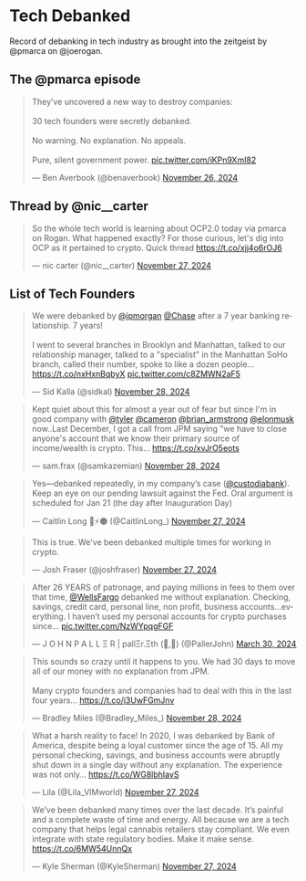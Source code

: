 # Tech Debanked
Record of debanking in tech industry as brought into the zeitgeist by @pmarca on @joerogan.

## The @pmarca episode

<blockquote class="twitter-tweet"><p lang="en" dir="ltr">They’ve uncovered a new way to destroy companies:<br><br>30 tech founders were secretly debanked.<br><br>No warning. No explanation. No appeals.<br><br>Pure, silent government power. <a href="https://t.co/iKPn9XmI82">pic.twitter.com/iKPn9XmI82</a></p>&mdash; Ben Averbook (@benaverbook) <a href="https://twitter.com/benaverbook/status/1861511171951542552?ref_src=twsrc%5Etfw">November 26, 2024</a></blockquote> <script async src="https://platform.twitter.com/widgets.js" charset="utf-8"></script>

## Thread by @nic__carter

<blockquote class="twitter-tweet"><p lang="en" dir="ltr">So the whole tech world is learning about OCP2.0 today via pmarca on Rogan. What happened exactly? For those curious, let&#39;s dig into OCP as it pertained to crypto. Quick thread <a href="https://t.co/xjj4o6rOJ6">https://t.co/xjj4o6rOJ6</a></p>&mdash; nic carter (@nic__carter) <a href="https://twitter.com/nic__carter/status/1861748485424316627?ref_src=twsrc%5Etfw">November 27, 2024</a></blockquote> <script async src="https://platform.twitter.com/widgets.js" charset="utf-8"></script>

## List of Tech Founders

<blockquote class="twitter-tweet"><p lang="en" dir="ltr">We were debanked by <a href="https://twitter.com/jpmorgan?ref_src=twsrc%5Etfw">@jpmorgan</a> <a href="https://twitter.com/Chase?ref_src=twsrc%5Etfw">@Chase</a> after a 7 year banking relationship. 7 years!<br><br>I went to several branches in Brooklyn and Manhattan, talked to our relationship manager, talked to a &quot;specialist&quot; in the Manhattan SoHo branch, called their number, spoke to like a dozen people… <a href="https://t.co/nxHxnBqbyX">https://t.co/nxHxnBqbyX</a> <a href="https://t.co/c8ZMWN2aF5">pic.twitter.com/c8ZMWN2aF5</a></p>&mdash; Sid Kalla (@sidkal) <a href="https://twitter.com/sidkal/status/1862117529667199033?ref_src=twsrc%5Etfw">November 28, 2024</a></blockquote> <script async src="https://platform.twitter.com/widgets.js" charset="utf-8"></script>

<blockquote class="twitter-tweet"><p lang="en" dir="ltr">Kept quiet about this for almost a year out of fear but since I&#39;m in good company with <a href="https://twitter.com/tyler?ref_src=twsrc%5Etfw">@tyler</a> <a href="https://twitter.com/cameron?ref_src=twsrc%5Etfw">@cameron</a> <a href="https://twitter.com/brian_armstrong?ref_src=twsrc%5Etfw">@brian_armstrong</a> <a href="https://twitter.com/elonmusk?ref_src=twsrc%5Etfw">@elonmusk</a> now..Last December, I got a call from JPM saying &quot;we have to close anyone&#39;s account that we know their primary source of income/wealth is crypto. This… <a href="https://t.co/xvJrO5eots">https://t.co/xvJrO5eots</a></p>&mdash; sam.frax (@samkazemian) <a href="https://twitter.com/samkazemian/status/1861956394079101391?ref_src=twsrc%5Etfw">November 28, 2024</a></blockquote> <script async src="https://platform.twitter.com/widgets.js" charset="utf-8"></script>

<blockquote class="twitter-tweet"><p lang="en" dir="ltr">Yes—debanked repeatedly, in my company’s case (<a href="https://twitter.com/custodiabank?ref_src=twsrc%5Etfw">@custodiabank</a>). Keep an eye on our pending lawsuit against the Fed. Oral argument is scheduled for Jan 21 (the day after Inauguration Day)</p>&mdash; Caitlin Long 🔑⚡️🟠 (@CaitlinLong_) <a href="https://twitter.com/CaitlinLong_/status/1861801239308021932?ref_src=twsrc%5Etfw">November 27, 2024</a></blockquote> <script async src="https://platform.twitter.com/widgets.js" charset="utf-8"></script>

<blockquote class="twitter-tweet"><p lang="en" dir="ltr">This is true. We&#39;ve been debanked multiple times for working in crypto.</p>&mdash; Josh Fraser (@joshfraser) <a href="https://twitter.com/joshfraser/status/1861650442188435475?ref_src=twsrc%5Etfw">November 27, 2024</a></blockquote> <script async src="https://platform.twitter.com/widgets.js" charset="utf-8"></script>

<blockquote class="twitter-tweet"><p lang="en" dir="ltr">After 26 YEARS of patronage, and paying millions in fees to them over that time, <a href="https://twitter.com/WellsFargo?ref_src=twsrc%5Etfw">@WellsFargo</a> debanked me without explanation. Checking, savings, credit card, personal line, non profit, business accounts…everything. I haven’t used my personal accounts for crypto purchases since… <a href="https://t.co/NzWYpqgFGF">pic.twitter.com/NzWYpqgFGF</a></p>&mdash; J O H N P A L L Ξ R | pallΞr.Ξth (🦬,🦄) (@PallerJohn) <a href="https://twitter.com/PallerJohn/status/1774097673525539214?ref_src=twsrc%5Etfw">March 30, 2024</a></blockquote> <script async src="https://platform.twitter.com/widgets.js" charset="utf-8"></script>

<blockquote class="twitter-tweet"><p lang="en" dir="ltr">This sounds so crazy until it happens to you. We had 30 days to move all of our money with no explanation from JPM. <br><br>Many crypto founders and companies had to deal with this in the last four years... <a href="https://t.co/j3UwFGmJnv">https://t.co/j3UwFGmJnv</a></p>&mdash; Bradley Miles (@Bradley_Miles_) <a href="https://twitter.com/Bradley_Miles_/status/1862122582482305289?ref_src=twsrc%5Etfw">November 28, 2024</a></blockquote> <script async src="https://platform.twitter.com/widgets.js" charset="utf-8"></script>

<blockquote class="twitter-tweet"><p lang="en" dir="ltr">What a harsh reality to face! In 2020, I was debanked by Bank of America, despite being a loyal customer since the age of 15. All my personal checking, savings, and business accounts were abruptly shut down in a single day without any explanation. The experience was not only… <a href="https://t.co/WG8lbhIavS">https://t.co/WG8lbhIavS</a></p>&mdash; Lila (@Lila_VIMworld) <a href="https://twitter.com/Lila_VIMworld/status/1861881184760045881?ref_src=twsrc%5Etfw">November 27, 2024</a></blockquote> <script async src="https://platform.twitter.com/widgets.js" charset="utf-8"></script>

<blockquote class="twitter-tweet"><p lang="en" dir="ltr">We’ve been debanked many times over the last decade. It’s painful and a complete waste of time and energy. All because we are a tech company that helps legal cannabis retailers stay compliant. We even integrate with state regulatory bodies. Make it make sense. <a href="https://t.co/6MW54UnnQx">https://t.co/6MW54UnnQx</a></p>&mdash; Kyle Sherman (@KyleSherman) <a href="https://twitter.com/KyleSherman/status/1861783711835963788?ref_src=twsrc%5Etfw">November 27, 2024</a></blockquote> <script async src="https://platform.twitter.com/widgets.js" charset="utf-8"></script>
